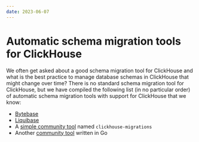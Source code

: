 ```yaml
---
date: 2023-06-07
---
```


# Automatic schema migration tools for ClickHouse

We often get asked about a good schema migration tool for ClickHouse and what is the best practice to manage database schemas in ClickHouse that might change over time? There is no standard schema migration tool for ClickHouse, but we have compiled the following list (in no particular order) of automatic schema migration tools with support for ClickHouse that we know:

- [Bytebase](https://www.bytebase.com/)
- [Liquibase](https://www.liquibase.com/)
- A [simple community tool](https://github.com/VVVi/clickhouse-migrations) named `clickhouse-migrations`
- Another [community tool](https://github.com/golang-migrate/migrate/tree/master/database/clickhouse) written in Go
